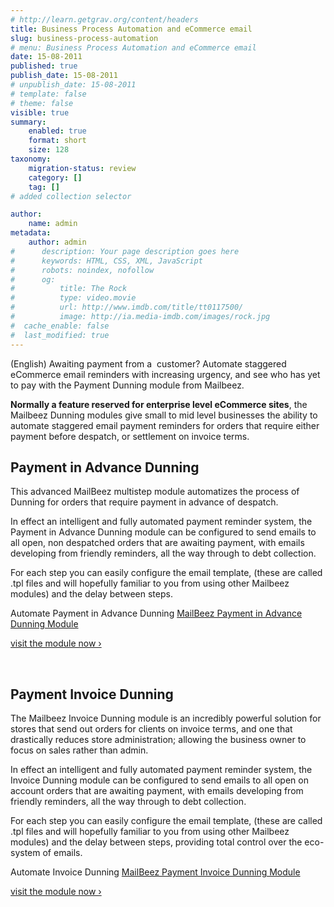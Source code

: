 ```yaml
---
# http://learn.getgrav.org/content/headers
title: Business Process Automation and eCommerce email
slug: business-process-automation
# menu: Business Process Automation and eCommerce email
date: 15-08-2011
published: true
publish_date: 15-08-2011
# unpublish_date: 15-08-2011
# template: false
# theme: false
visible: true
summary:
    enabled: true
    format: short
    size: 128
taxonomy:
    migration-status: review
    category: []
    tag: []
# added collection selector

author:
    name: admin
metadata:
    author: admin
#      description: Your page description goes here
#      keywords: HTML, CSS, XML, JavaScript
#      robots: noindex, nofollow
#      og:
#          title: The Rock
#          type: video.movie
#          url: http://www.imdb.com/title/tt0117500/
#          image: http://ia.media-imdb.com/images/rock.jpg
#  cache_enable: false
#  last_modified: true
---
```


(English) Awaiting payment from a  customer? Automate staggered eCommerce email reminders with increasing urgency, and see who has yet to pay with the Payment Dunning module from Mailbeez.

**Normally a feature reserved for enterprise level eCommerce sites**, the Mailbeez Dunning modules give small to mid level businesses the ability to automate staggered email payment reminders for orders that require either payment before despatch, or settlement on invoice terms.

## Payment in Advance Dunning

This advanced MailBeez multistep module automatizes the process of Dunning for orders that require payment in advance of despatch.

In effect an intelligent and fully automated payment reminder system, the Payment in Advance Dunning module can be configured to send emails to all open, non despatched orders that are awaiting payment, with emails developing from friendly reminders, all the way through to debt collection.

For each step you can easily configure the email template, (these are called .tpl files and will hopefully familiar to you from using other Mailbeez modules) and the delay between steps.

 Automate Payment in Advance Dunning [MailBeez Payment in Advance Dunning Module](http://www.mailbeez.com/documentation/mailbeez/payment_inadvance_dunning/ "Payment in Advance dunning")

[visit the module now ›](http://www.mailbeez.com/documentation/mailbeez/payment_inadvance_dunning/ "Payment in Advanced dunning")



 

 

## Payment Invoice Dunning

The Mailbeez Invoice Dunning module is an incredibly powerful solution for stores that send out orders for clients on invoice terms, and one that drastically reduces store administration; allowing the business owner to focus on sales rather than admin.

In effect an intelligent and fully automated payment reminder system, the Invoice Dunning module can be configured to send emails to all open on account orders that are awaiting payment, with emails developing from friendly reminders, all the way through to debt collection.

For each step you can easily configure the email template, (these are called .tpl files and will hopefully familiar to you from using other Mailbeez modules) and the delay between steps, providing total control over the eco-system of emails.

 Automate Invoice Dunning [MailBeez Payment Invoice Dunning Module](http://www.mailbeez.com/documentation/mailbeez/payment_invoice_dunning/ "Payment in Advance dunning")

[visit the module now ›](http://www.mailbeez.com/documentation/mailbeez/payment_invoice_dunning/ "Payment Invoice dunning")
